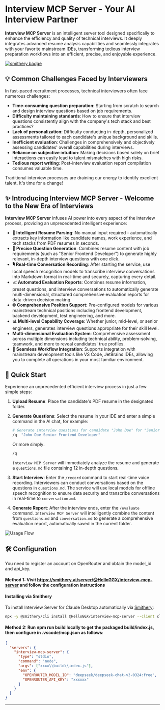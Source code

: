# Interview MCP Server - Your AI Interview Partner

**Interview MCP Server** is an intelligent server tool designed specifically to enhance the efficiency and quality of technical interviews. It deeply integrates advanced resume analysis capabilities and seamlessly integrates with your favorite mainstream IDEs, transforming tedious interview preparation workflows into an efficient, precise, and enjoyable experience.

[![smithery badge](https://smithery.ai/badge/@HelloGGX/interview-mcp-server)](https://smithery.ai/server/@HelloGGX/interview-mcp-server)
[](https://www.google.com/search?q=https://github.com/HelloGGX/interview-mcp-server)

## 💡 Common Challenges Faced by Interviewers

In fast-paced recruitment processes, technical interviewers often face numerous challenges:

  - **Time-consuming question preparation**: Starting from scratch to search and design interview questions based on job requirements.
  - **Difficulty maintaining standards**: How to ensure that interview questions consistently align with the company's tech stack and best practices?
  - **Lack of personalization**: Difficulty conducting in-depth, personalized assessments tailored to each candidate's unique background and skills.
  - **Inefficient evaluation**: Challenges in comprehensively and objectively assessing candidates' overall capabilities during interviews.
  - **Reliance on subjective intuition**: Making decisions based solely on brief interactions can easily lead to talent mismatches with high risks.
  - **Tedious report writing**: Post-interview evaluation report compilation consumes valuable time.

Traditional interview processes are draining our energy to identify excellent talent. It's time for a change!

## ✨ Introducing Interview MCP Server - Welcome to the New Era of Interviews

**Interview MCP Server** infuses AI power into every aspect of the interview process, providing an unprecedented intelligent experience:

  - **🤖 Intelligent Resume Parsing**: No manual input required - automatically extracts key information like candidate names, work experience, and tech stacks from PDF resumes in seconds.
  - **🎯 Precise Question Generation**: Combines resume content with job requirements (such as "Senior Frontend Developer") to generate highly relevant, in-depth interview questions with one click.
  - **🎙️ Real-time Conversation Recording**: After starting the service, use local speech recognition models to transcribe interview conversations into Markdown format in real-time and securely, capturing every detail.
  - **📈 Automated Evaluation Reports**: Combines resume information, preset questions, and interview conversations to automatically generate multi-dimensional, structured comprehensive evaluation reports for data-driven decision making.
  - **🌐 Comprehensive Position Support**: Pre-configured models for various mainstream technical positions including frontend development, backend development, test engineering, and more.
  - **📊 Multi-level Capability Coverage**: Whether junior, mid-level, or senior engineers, generates interview questions appropriate for their skill level.
  - **Multi-dimensional Evaluation System**: Comprehensive assessment across multiple dimensions including technical ability, problem-solving, teamwork, and more to reveal candidates' true profiles.
  - **🔌 Seamless Workflow Integration**: Supports integration with mainstream development tools like VS Code, JetBrains IDEs, allowing you to complete all operations in your most familiar environment.

## 🚀 Quick Start

Experience an unprecedented efficient interview process in just a few simple steps:

1.  **Upload Resume**: Place the candidate's PDF resume in the designated folder.

2.  **Generate Questions**: Select the resume in your IDE and enter a simple command in the AI chat, for example:

    ```bash
    # Generate interview questions for candidate "John Doe" for "Senior Frontend Developer" position
    /q  "John Doe Senior Frontend Developer"
    ```

    Or more simply:

    ```bash
    /q
    ```

    `Interview MCP Server` will immediately analyze the resume and generate a `questions.md` file containing 12 in-depth questions.

3.  **Start Interview**: Enter the `/record` command to start real-time voice recording. Interviewers can conduct conversations based on the questions in `questions.md`. The service will use local models for offline speech recognition to ensure data security and transcribe conversations in real-time to `conversation.md`.

4.  **Generate Report**: After the interview ends, enter the `/evaluate` command. `Interview MCP Server` will intelligently combine the content from `questions.md` and `conversation.md` to generate a comprehensive evaluation report, automatically saved in the current folder.


![Usage Flow](https://hub.gitmirror.com/https://github.com/HelloGGX/interview-mcp-server/blob/main/docs/flowEn.svg)

## 🛠️ Configuration
You need to register an account on OpenRouter and obtain the model_id and api_key.

#### Method 1: Visit https://smithery.ai/server/@HelloGGX/interview-mcp-server and follow the configuration instructions

#### Installing via Smithery

To install Interview Server for Claude Desktop automatically via [Smithery](https://smithery.ai/server/@HelloGGX/interview-mcp-server):

```bash
npx -y @smithery/cli install @HelloGGX/interview-mcp-server --client claude
```

#### Method 2: Run npm run build locally to get the packaged build/index.js, then configure in .vscode/mcp.json as follows:
```json
{
  "servers": {
    "interview-mcp-server": {
      "type": "stdio",
      "command": "node",
      "args": ["xxxx\\build\\index.js"],
      "env": {
        "OPENROUTER_MODEL_ID": "deepseek/deepseek-chat-v3-0324:free",
        "OPENROUTER_API_KEY": "xxxxxx"
      }
    }
  }
}
```
-----
